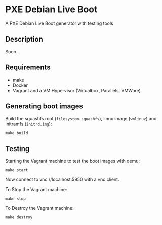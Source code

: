 # PXE Debian Live Boot

A PXE Debian Live Boot generator with testing tools

## Description

Soon...

## Requirements

-   make
-   Docker
-   Vagrant and a VM Hypervisor (Virtualbox, Parallels, VMWare)

## Generating boot images

Build the squashfs root (`filesystem.squashfs`), linux image (`vmlinuz`) and initramfs (`initrd.img`):

```
make build
```

## Testing

Starting the Vagrant machine to test the boot images with qemu:

```
make start
```

Now connect to vnc://localhost:5950 with a vnc client.

To Stop the Vagrant machine:
```
make stop
```

To Destroy the Vagrant machine:
```
make destroy
```
